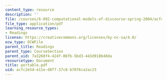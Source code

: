 ```yaml
---
content_type: resource
description: ''
file: /courses/6-892-computational-models-of-discourse-spring-2004/acfc2e5de11ed8f737c8b7076ca2ac23_portable.pdf
file_type: application/pdf
learning_resource_types:
- Readings
license: https://creativecommons.org/licenses/by-nc-sa/4.0/
ocw_type: OCWFile
parent_title: Readings
parent_type: CourseSection
parent_uid: 7a3268f4-424f-06fb-5bd3-443d918b48da
resourcetype: Document
title: portable.pdf
uid: acfc2e5d-e11e-d8f7-37c8-b7076ca2ac23
---
```

